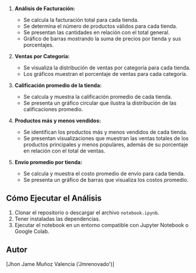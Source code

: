 1. **Análisis de Facturación:**
    - Se calcula la facturación total para cada tienda.
    - Se determina el número de productos válidos para cada tienda.
    - Se presentan las cantidades en relación con el total general.
    - Gráfico de barras mostrando la suma de precios por tienda y sus porcentajes.

2. **Ventas por Categoría:**
    - Se visualiza la distribución de ventas por categoría para cada tienda.
    - Los gráficos muestran el porcentaje de ventas para cada categoría.

3. **Calificación promedio de la tienda:**
    - Se calcula y muestra la calificación promedio de cada tienda.
    - Se presenta un gráfico circular que ilustra la distribución de las calificaciones promedio.

4. **Productos más y menos vendidos:**
    - Se identifican los productos más y menos vendidos de cada tienda.
    - Se presentan visualizaciones que muestran las ventas totales de los productos principales y menos populares, además de su porcentaje en relación con el total de ventas.

5. **Envío promedio por tienda:**
    - Se calcula y muestra el costo promedio de envío para cada tienda.
    - Se presenta un gráfico de barras que visualiza los costos promedio.

## Cómo Ejecutar el Análisis

1.  Clonar el repositorio o descargar el archivo `notebook.ipynb`.
2.  Tener instaladas las dependencias.
3.  Ejecutar el notebook en un entorno compatible con Jupyter Notebook o Google Colab.

## Autor

[Jhon Jame Muñoz Valencia  ('Jmrenovado')]
